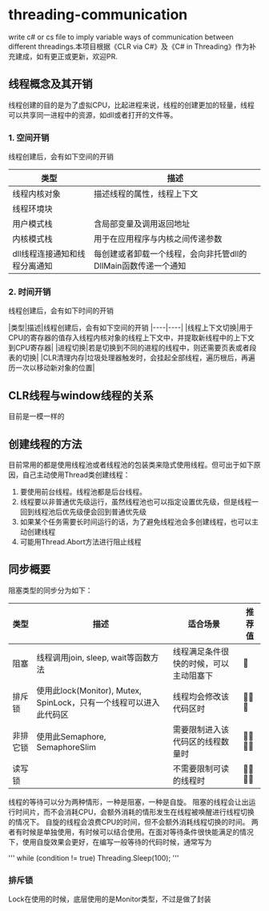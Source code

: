 
# threading-communication
write c# or cs file to imply variable ways of communication between different threadings.本项目根据《CLR via C#》及《C# in Threading》作为补充建成，如有更正或更新，欢迎PR.


## 线程概念及其开销
线程创建的目的是为了虚拟CPU，比起进程来说，线程的创建更加的轻量，线程可以共享同一进程中的资源，如dll或者打开的文件等。

### 1. 空间开销
线程创建后，会有如下空间的开销

|类型|描述|
|----|----|
|线程内核对象|描述线程的属性，线程上下文|
|线程环境块||
|用户模式栈|含局部变量及调用返回地址|
|内核模式栈|用于在应用程序与内核之间传递参数|
|dll线程连接通知和线程分离通知|每创建或者卸载一个线程，会向非托管dll的DllMain函数传递一个通知|

### 2. 时间开销
线程创建后，会有如下时间的开销

|类型|描述|线程创建后，会有如下空间的开销
|----|----|
|线程上下文切换|用于CPU的寄存器的值存入线程内核对象的线程上下文中，并提取新线程中的上下文到CPU寄存器|
|进程切换|若是切换到不同的进程的线程中，则还需要页表或者段表的切换|
|CLR清理内存|垃圾处理器触发时，会挂起全部线程，遍历根后，再遍历一次以移动新对象的位置|

## CLR线程与window线程的关系
目前是一模一样的

## 创建线程的方法
目前常用的都是使用线程池或者线程池的包装类来隐式使用线程。但可出于如下原因，自己主动使用Thread类创建线程：

1. 要使用前台线程。线程池都是后台线程。
2. 线程要以非普通优先级运行，虽然线程池也可以指定设置优先级，但是线程一回到线程池后优先级便会回到普通优先级
3. 如果某个任务需要长时间运行的话，为了避免线程池会多创建线程，也可以主动创建线程
4. 可能用Thread.Abort方法进行阻止线程



## 同步概要

阻塞类型的同步分为如下：

|类型|描述|适合场景|推荐值|
|----|----|----|----|
|阻塞|线程调用join, sleep, wait等函数方法|线程满足条件很快的时候，可以主动阻塞下|🌟|
|排斥锁|使用此lock(Monitor), Mutex, SpinLock，只有一个线程可以进入此代码区|线程均会修改该代码区时|🌟🌟🌟|
|非排它锁|使用此Semaphore, SemaphoreSlim|需要限制进入该代码区的线程数量时|🌟🌟🌟🌟|
|读写锁||不需要限制可读的线程时|🌟🌟🌟🌟|

线程的等待可以分为两种情形，一种是阻塞，一种是自旋。
阻塞的线程会让出运行时间片，而不会消耗CPU，会额外消耗的情形发生在线程被唤醒进行线程切换的情况下。
自旋的线程会浪费CPU的时间，但不会额外消耗线程切换的时间。
两者有时候是单独使用，有时候可以结合使用。在面对等待条件很快能满足的情况下，使用自旋效果会更好，在编写一般等待的代码时候，通常写为

'''
while (condition != true)
    Threading.Sleep(100);
'''

### 排斥锁
Lock在使用的时候，底层使用的是Monitor类型，不过是做了封装